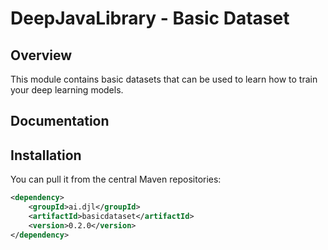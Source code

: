 # DeepJavaLibrary - Basic Dataset

## Overview

This module contains basic datasets that can be used to learn how to train your deep learning models. 

## Documentation


## Installation
You can pull it from the central Maven repositories:

```xml
<dependency>
    <groupId>ai.djl</groupId>
    <artifactId>basicdataset</artifactId>
    <version>0.2.0</version>
</dependency>
```
